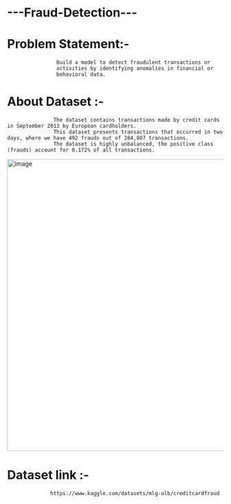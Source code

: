 # ---Fraud-Detection---


# Problem Statement:- 
                    Build a model to detect fraudulent transactions or
                    activities by identifying anomalies in financial or
                    behavioral data.

# About Dataset :- 
                   The dataset contains transactions made by credit cards in September 2013 by European cardholders.
                   This dataset presents transactions that occurred in two days, where we have 492 frauds out of 284,807 transactions. 
                   The dataset is highly unbalanced, the positive class (frauds) account for 0.172% of all transactions.


 <img width="679" alt="image" src="https://github.com/RCS007/Task-1---Fraud-Detection-Deltaclause-/assets/114015610/4e8da7ae-acef-4c9b-a81f-be55bc93027c">


# Dataset link :-
                  https://www.kaggle.com/datasets/mlg-ulb/creditcardfraud






